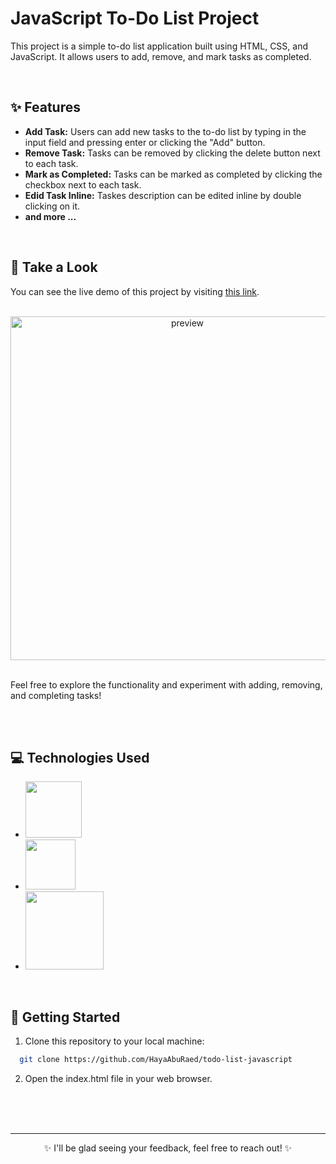 # JavaScript To-Do List Project

This project is a simple to-do list application built using HTML, CSS, and JavaScript. It allows users to add, remove, and mark tasks as completed.

<br />

## ✨ Features

- **Add Task:** Users can add new tasks to the to-do list by typing in the input field and pressing enter or clicking the "Add" button.
- **Remove Task:** Tasks can be removed by clicking the delete button next to each task.
- **Mark as Completed:** Tasks can be marked as completed by clicking the checkbox next to each task.
- **Edid Task Inline:** Taskes description can be edited inline by double clicking on it.
- **and more ...**

<br />

## 🌟 Take a Look

You can see the live demo of this project by visiting [this link](https://tasks-todoo.netlify.app/).
<br /><br />
<p align= "center">
  <img src="https://github.com/HayaAbuRaed/todo-list-javascript/assets/123592435/fed29399-ef03-4730-86a5-200a1070f598" alt="preview" width="550"/>
</p>
<br />
Feel free to explore the functionality and experiment with adding, removing, and completing tasks!

<br /> <br />

## 💻 Technologies Used
- <img src="https://img.shields.io/badge/HTML-red?style=flat-square&logo=html5&labelColor=%23f2f2f2&color=red" width="90" />
- <img src="https://img.shields.io/badge/CSS-blue?style=flat-square&logo=css3&logoColor=%231572B6&labelColor=%23f2f2f2&color=%231572B6" width="80" />
- <img src="https://img.shields.io/badge/Javascript-yellow?style=flat-square&logo=Javascript&labelColor=%23f2f2f2&color=%23F7DF1E" width="125" />


<br />

## 🚀 Getting Started

1. Clone this repository to your local machine:

```bash
  git clone https://github.com/HayaAbuRaed/todo-list-javascript
```

2. Open the index.html file in your web browser.

<br /> <br /> <br />

<hr/>
<p align="center">
	✨ I'll be glad seeing your feedback, feel free to reach out! ✨
</p>
 
